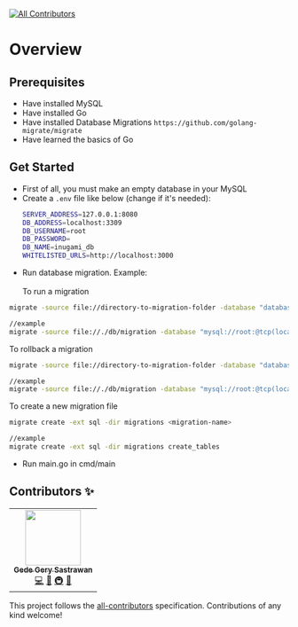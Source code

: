 <!-- ALL-CONTRIBUTORS-BADGE:START -->

[![All Contributors](https://img.shields.io/badge/all_contributors-1-orange.svg?style=flat-square)](#contributors-)

<!-- ALL-CONTRIBUTORS-BADGE:END -->

# Overview

## Prerequisites

- Have installed MySQL
- Have installed Go
- Have installed Database Migrations `https://github.com/golang-migrate/migrate`
- Have learned the basics of Go

## Get Started

- First of all, you must make an empty database in your MySQL
- Create a `.env` file like below (change if it's needed):
  ```bash
  SERVER_ADDRESS=127.0.0.1:8080
  DB_ADDRESS=localhost:3309
  DB_USERNAME=root
  DB_PASSWORD=
  DB_NAME=inugami_db
  WHITELISTED_URLS=http://localhost:3000
  ```
- Run database migration. Example:</br></br>
  To run a migration

```bash
migrate -source file://directory-to-migration-folder -database "database-connection-query" up <number>

//example
migrate -source file://./db/migration -database "mysql://root:@tcp(localhost:3307)/inugami_db" up
```

To rollback a migration

```bash
migrate -source file://directory-to-migration-folder -database "database-connection-query" down <number>

//example
migrate -source file://./db/migration -database "mysql://root:@tcp(localhost:3307)/inugami_db" down 1
```

To create a new migration file

```bash
migrate create -ext sql -dir migrations <migration-name>

//example
migrate create -ext sql -dir migrations create_tables
```

- Run main.go in cmd/main

## Contributors ✨

<!-- ALL-CONTRIBUTORS-LIST:START - Do not remove or modify this section -->
<!-- prettier-ignore-start -->
<!-- markdownlint-disable -->
<table>
  <tr>
    <td align="center">
        <a href="https://github.com/kuroyamii">
            <img src="https://avatars.githubusercontent.com/u/76874550?v=4?s=100" width="100px;" alt=""/>
            <br />
            <sub>
                <b>
                Gede Gery Sastrawan
                </b>
            </sub>
        </a>
        <br />
        <a href="https://github.com/kuroyamii/golang-webapi/commits?author=kuroyamii" title="Code">💻</a>
        <a href="https://github.com/kuroyamii/golang-webapi/commits?author=kuroyamii" title="Documentation">📖</a>
        <a href="#infra-kuroyamii" title="Infrastructure">🚇</a>
        <a href="https://github.com/kuroyamii/golang-webapi/pulls?q=is%3Apr+reviewed-by%3Akuroyamii" title="Reviewed Pull Requests">👀</a>
    </td>
  </tr>
</table>

<!-- markdownlint-restore -->
<!-- prettier-ignore-end -->

<!-- ALL-CONTRIBUTORS-LIST:END -->

This project follows the [all-contributors](https://github.com/all-contributors/all-contributors) specification. Contributions of any kind welcome!
